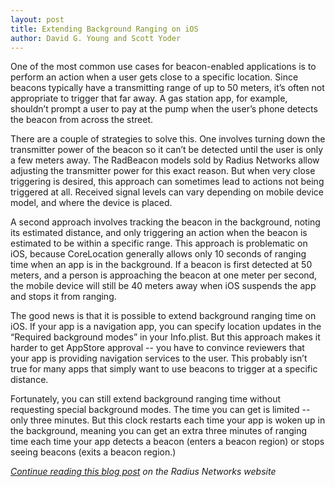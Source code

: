```yaml
---
layout: post
title: Extending Background Ranging on iOS
author: David G. Young and Scott Yoder
---
```


One of the most common use cases for beacon-enabled applications is to perform an action when a user gets close to a specific location.  Since beacons typically have a transmitting range of up to 50 meters, it’s often not appropriate to trigger that far away.  A gas station app, for example, shouldn’t prompt a user to pay at the pump when the user’s phone detects the beacon from across the street.

There are a couple of strategies to solve this.  One involves turning down the transmitter power of the beacon so it can’t be detected until the user is only a few meters away.  The RadBeacon models sold by Radius Networks allow adjusting the transmitter power for this exact reason.   But when very close triggering is desired, this approach can sometimes lead to actions not being triggered at all.  Received signal levels can vary depending on mobile device model, and where the device is placed.

A second approach involves tracking the beacon in the background, noting its estimated distance, and only triggering an action when the beacon is estimated to be within a specific range.  This approach is problematic on iOS, because CoreLocation generally allows only 10 seconds of ranging time when an app is in the background.  If a beacon is first detected at 50 meters, and a person is approaching the beacon at one meter per second, the mobile device will still be 40 meters away when iOS suspends the app and stops it from ranging.

The good news is that it is possible to extend background ranging time on iOS.  If your app is a navigation app, you can specify location updates in the “Required background modes” in your Info.plist.  But this approach makes it harder to get AppStore approval -- you have to convince reviewers that your app is providing navigation services to the user.  This probably isn’t true for many apps that simply want to use beacons to trigger at a specific distance.

Fortunately, you can still extend background ranging time without requesting special background modes.  The time you can get is limited -- only three minutes.  But this clock restarts each time your app is woken up in the background, meaning you can get an extra three minutes of ranging time each time your app detects a beacon (enters a beacon region) or stops seeing beacons (exits a beacon region.)

<i>[Continue reading this blog post](http://developer.radiusnetworks.com/2014/11/13/extending-background-ranging-on-ios) on the Radius Networks website</i>
